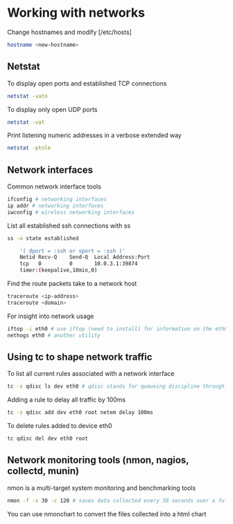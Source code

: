# Working with networks

Change hostnames and modify [/etc/hosts]

```sh
hostname <new-hostname>
```

## Netstat

To display open ports and established TCP connections

```sh
netstat -vatn
```

To display only open UDP ports

```sh
netstat -vat
```

Print listening numeric addresses in a verbose extended way

```sh
netstat -ptnle
```

## Network interfaces

Common network interface tools

```sh
ifconfig # networking interfaces
ip addr # networking interfaces
iwconfig # wireless networking interfaces
```

List all established ssh connections with ss

```sh
ss -o state established

    '( dport = :ssh or sport = :ssh )'
    Netid Recv-Q    Send-Q  Local Address:Port
    tcp   0         0       10.0.3.1:39874
    timer:(keepalive,18min,0)
```

Find the route packets take to a network host

```sh
traceroute <ip-address>
traceroute <domain>
```

For insight into network usage

```sh
iftop -i eth0 # use iftop (need to install) for information on the eth0 interface
nethogs eth0 # another utility
```

## Using tc to shape network traffic

To list all current rules associated with a network interface

```sh
tc -s qdisc ls dev eth0 # qdisc stands for queueing discipline through which packets must pass
```

Adding a rule to delay all traffic by 100ms

```sh
tc -s qdisc add dev eth0 root netem delay 100ms
```

To delete rules added to device eth0

```sh
tc qdisc del dev eth0 root
```

## Network monitoring tools (nmon, nagios, collectd, munin)

nmon is a multi-target system monitoring and benchmarking tools

```sh
nmon -f -s 30 -c 120 # saves data collected every 30 seconds over a full hour (120 * 30)
```

You can use nmonchart to convert the files collected into a html chart